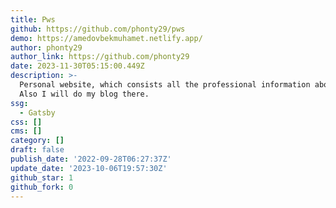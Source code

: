 ```yaml
---
title: Pws
github: https://github.com/phonty29/pws
demo: https://amedovbekmuhamet.netlify.app/
author: phonty29
author_link: https://github.com/phonty29
date: 2023-11-30T05:15:00.449Z
description: >-
  Personal website, which consists all the professional information about me.
  Also I will do my blog there.
ssg:
  - Gatsby
css: []
cms: []
category: []
draft: false
publish_date: '2022-09-28T06:27:37Z'
update_date: '2023-10-06T19:57:30Z'
github_star: 1
github_fork: 0
---
```

